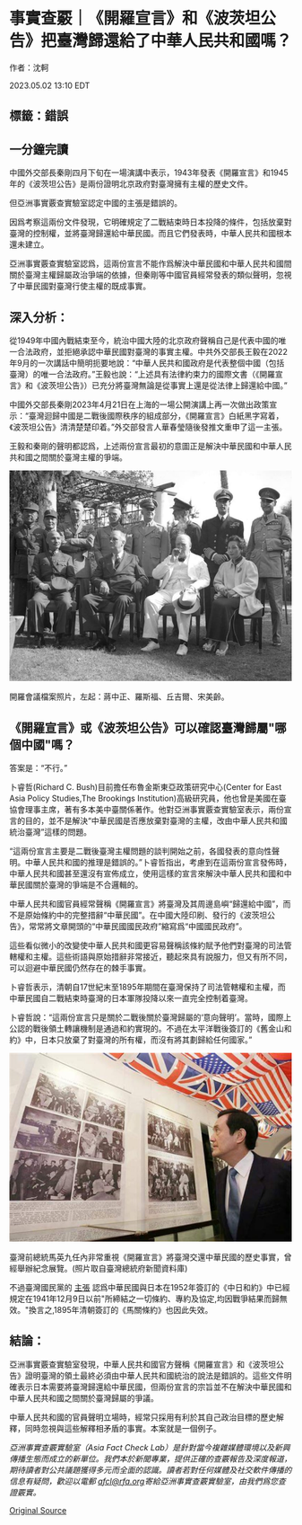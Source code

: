 # 事實查覈｜《開羅宣言》和《波茨坦公告》把臺灣歸還給了中華人民共和國嗎？

作者：沈軻

2023.05.02 13:10 EDT

## 標籤：錯誤

## 一分鐘完讀

中國外交部長秦剛四月下旬在一場演講中表示，1943年發表《開羅宣言》和1945年的《波茨坦公告》是兩份證明北京政府對臺灣擁有主權的歷史文件。

但亞洲事實覈查實驗室認定中國的主張是錯誤的。

因爲考察這兩份文件發現，它明確規定了二戰結束時日本投降的條件，包括放棄對臺灣的控制權，並將臺灣歸還給中華民國。而且它們發表時，中華人民共和國根本還未建立。

亞洲事實覈查實驗室認爲，這兩份宣言不能作爲解決中華民國和中華人民共和國間關於臺灣主權歸屬政治爭端的依據，但秦剛等中國官員經常發表的類似聲明，忽視了中華民國對臺灣行使主權的既成事實。

## 深入分析：

從1949年中國內戰結束至今，統治中國大陸的北京政府聲稱自己是代表中國的唯一合法政府，並拒絕承認中華民國對臺灣的事實主權。中共外交部長王毅在2022年9月的一次講話中簡明扼要地說：“中華人民共和國政府是代表整個中國（包括臺灣）的唯一合法政府。”王毅也說：“上述具有法律約束力的國際文書（《開羅宣言》和《波茨坦公告》）已充分將臺灣無論是從事實上還是從法律上歸還給中國。”

中國外交部長秦剛2023年4月21日在上海的一場公開演講上再一次做出政策宣示：“臺灣迴歸中國是二戰後國際秩序的組成部分，《開羅宣言》白紙黑字寫着，《波茨坦公告》清清楚楚印着。”外交部發言人華春瑩隨後發推文重申了這一主張。

王毅和秦剛的聲明都認爲，上述兩份宣言最初的意圖正是解決中華民國和中華人民共和國之間關於臺灣主權的爭端。

![開羅會議檔案照片，左起：蔣中正、羅斯福、丘吉爾、宋美齡。](images/N4SYVAXMSMKMA7DC7FG6TO4UMU.jpg)

開羅會議檔案照片，左起：蔣中正、羅斯福、丘吉爾、宋美齡。

## 《開羅宣言》或《波茨坦公告》可以確認臺灣歸屬"哪個中國"嗎？

答案是：“不行。”

卜睿哲(Richard C. Bush)目前擔任布魯金斯東亞政策研究中心(Center for East Asia Policy Studies,The Brookings Institution)高級研究員，他也曾是美國在臺協會理事主席，著有多本美中臺關係著作。他對亞洲事實覈查實驗室表示，兩份宣言的目的，並不是解決“中華民國是否應放棄對臺灣的主權，改由中華人民共和國統治臺灣”這樣的問題。

“這兩份宣言主要是二戰後臺灣主權問題的談判開始之前，各國發表的意向性聲明。中華人民共和國的推理是錯誤的。”卜睿哲指出，考慮到在這兩份宣言發佈時，中華人民共和國甚至還沒有宣佈成立，使用這樣的宣言來解決中華人民共和國和中華民國關於臺灣的爭端是不合邏輯的。

中華人民共和國官員經常聲稱《開羅宣言》將臺灣及其周邊島嶼“歸還給中國”，而不是原始條約中的完整措辭“中華民國”。在中國大陸印刷、發行的《波茨坦公告》，常常將文章開頭的“中華民國國民政府”縮寫爲“中國國民政府”。

這些看似微小的改變使中華人民共和國更容易聲稱該條約賦予他們對臺灣的司法管轄權和主權。這些術語與原始措辭非常接近，聽起來具有說服力，但又有所不同，可以迴避中華民國仍然存在的棘手事實。

卜睿哲表示，清朝自17世紀末至1895年期間在臺灣保持了司法管轄權和主權，而中華民國自二戰結束時臺灣的日本軍隊投降以來一直完全控制着臺灣。

卜睿哲說：“這兩份宣言只是關於二戰後關於臺灣歸屬的‘意向聲明’。當時，國際上公認的戰後領土轉讓機制是通過和約實現的。不過在太平洋戰後簽訂的《舊金山和約》中，日本只放棄了對臺灣的所有權，而沒有將其劃歸給任何國家。”

![臺灣前總統馬英九任內非常重視《開羅宣言》將臺灣交還中華民國的歷史事實，曾經舉辦紀念展覽。(照片取自臺灣總統府新聞資料庫)](images/37KWAXDMXF4IDPL7FNTJTW7P7Y.jpg)

臺灣前總統馬英九任內非常重視《開羅宣言》將臺灣交還中華民國的歷史事實，曾經舉辦紀念展覽。(照片取自臺灣總統府新聞資料庫)

不過臺灣國民黨的 [主張](https://www.npf.org.tw/3/9664) 認爲中華民國與日本在1952年簽訂的《中日和約》中已經規定在1941年12月9日以前"所締結之一切條約、專約及協定,均因戰爭結果而歸無效。"換言之,1895年清朝簽訂的《馬關條約》也因此失效。

## 結論：

亞洲事實覈查實驗室發現，中華人民共和國官方聲稱《開羅宣言》和《波茨坦公告》證明臺灣的領土最終必須由中華人民共和國統治的說法是錯誤的。這些文件明確表示日本需要將臺灣歸還給中華民國，但兩份宣言的宗旨並不在解決中華民國和中華人民共和國之間關於臺灣歸屬的爭議。

中華人民共和國的官員聲明立場時，經常只採用有利於其自己政治目標的歷史解釋，同時忽視與這些解釋相矛盾的事實。本案就是一個例子。

*亞洲事實查覈實驗室（Asia Fact Check Lab）是針對當今複雜媒體環境以及新興傳播生態而成立的新單位。我們本於新聞專業，提供正確的查覈報告及深度報道，期待讀者對公共議題獲得多元而全面的認識。讀者若對任何媒體及社交軟件傳播的信息有疑問，歡迎以電郵 [afcl@rfa.org](http://afcl@rfa.org)寄給亞洲事實查覈實驗室，由我們爲您查證覈實。*



[Original Source](https://www.rfa.org/mandarin/shishi-hecha/hc-05022023130021.html)